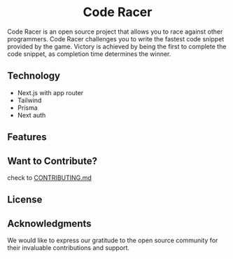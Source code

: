 <h1 align="center">Code Racer</h1>
Code Racer is an open source project that allows you to race against other programmers. Code Racer challenges you to write the fastest code snippet provided by the game. Victory is achieved by being the first to complete the code snippet, as completion time determines the winner.

## Technology
* Next.js with app router
* Tailwind
* Prisma
* Next auth

## Features

## Want to Contribute?
check to [CONTRIBUTING.md](./CONTRIBUTING.md)

## License

## Acknowledgments
We would like to express our gratitude to the open source community for their invaluable contributions and support.